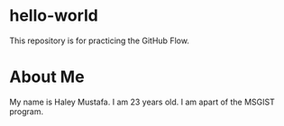 # hello-world
This repository is for practicing the GitHub Flow.
# About Me
My name is Haley Mustafa.
I am 23 years old.
I am apart of the MSGIST program.
